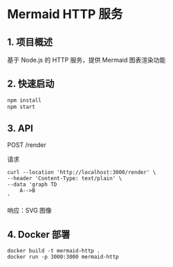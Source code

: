# Mermaid HTTP 服务

## 1. 项目概述

基于 Node.js 的 HTTP 服务，提供 Mermaid 图表渲染功能

## 2. 快速启动

```bash
npm install
npm start
```

## 3. API

POST /render

请求

```
curl --location 'http://localhost:3000/render' \
--header 'Content-Type: text/plain' \
--data 'graph TD
    A-->B
'
```

响应：SVG 图像

## 4. Docker 部署

```
docker build -t mermaid-http .
docker run -p 3000:3000 mermaid-http
```
